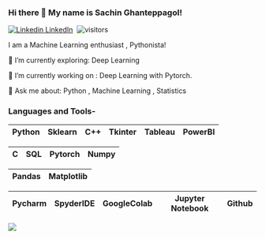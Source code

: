 ### Hi there 👋 My name is Sachin Ghanteppagol! 

[![Linkedin](https://i.stack.imgur.com/gVE0j.png) LinkedIn](https://www.linkedin.com/in/sachin-ghanteppagol-85729b142/)&nbsp;     ![visitors](https://visitor-badge.glitch.me/badge?page_id=Sachin-Ghanteppagol.id)

I am a Machine Learning enthusiast , Pythonista!
 

🌱 I’m currently exploring: Deep Learning

🔭 I’m currently working on : Deep Learning with Pytorch.

💬 Ask me about: Python , Machine Learning , Statistics


### Languages and Tools-


| Python | Sklearn | C++ | Tkinter | Tableau | PowerBI |
| :---: | :---: | :---: | :---: | :---: | :---: |


| C | SQL | Pytorch | Numpy |
| :---: | :---: | :---: | :---: |

| Pandas | Matplotlib |
| :---: | :---: |

| Pycharm | SpyderIDE | GoogleColab | Jupyter Notebook | Github |
| :---: | :---: | :---: | :---: | :---: |

![](https://github-readme-stats.vercel.app/api?username=SachiG17&show_icons=true&line_height=30)
